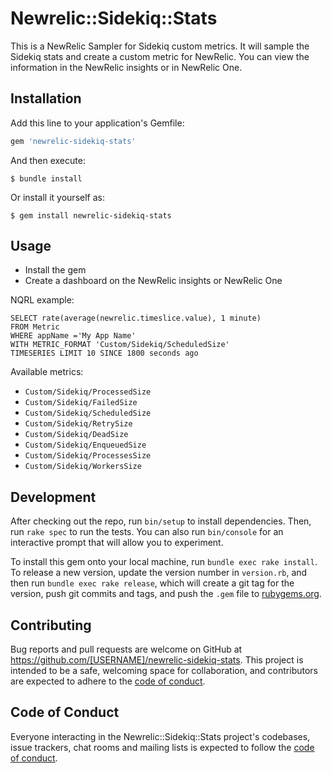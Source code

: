 # Newrelic::Sidekiq::Stats

This is a NewRelic Sampler for Sidekiq custom metrics. 
It will sample the Sidekiq stats and create a custom metric for NewRelic. 
You can view the information in the NewRelic insights or in NewRelic One.

## Installation

Add this line to your application's Gemfile:

```ruby
gem 'newrelic-sidekiq-stats'
```

And then execute:

    $ bundle install

Or install it yourself as:

    $ gem install newrelic-sidekiq-stats

## Usage

* Install the gem
* Create a dashboard on the NewRelic insights or NewRelic One

NQRL example: 
```
SELECT rate(average(newrelic.timeslice.value), 1 minute) 
FROM Metric 
WHERE appName ='My App Name' 
WITH METRIC_FORMAT 'Custom/Sidekiq/ScheduledSize' 
TIMESERIES LIMIT 10 SINCE 1800 seconds ago
```

Available metrics:

* `Custom/Sidekiq/ProcessedSize`
* `Custom/Sidekiq/FailedSize`
* `Custom/Sidekiq/ScheduledSize`
* `Custom/Sidekiq/RetrySize`
* `Custom/Sidekiq/DeadSize`
* `Custom/Sidekiq/EnqueuedSize`
* `Custom/Sidekiq/ProcessesSize`
* `Custom/Sidekiq/WorkersSize`

## Development

After checking out the repo, run `bin/setup` to install dependencies. Then, run `rake spec` to run the tests. You can also run `bin/console` for an interactive prompt that will allow you to experiment.

To install this gem onto your local machine, run `bundle exec rake install`. To release a new version, update the version number in `version.rb`, and then run `bundle exec rake release`, which will create a git tag for the version, push git commits and tags, and push the `.gem` file to [rubygems.org](https://rubygems.org).

## Contributing

Bug reports and pull requests are welcome on GitHub at https://github.com/[USERNAME]/newrelic-sidekiq-stats. This project is intended to be a safe, welcoming space for collaboration, and contributors are expected to adhere to the [code of conduct](https://github.com/[USERNAME]/newrelic-sidekiq-stats/blob/master/CODE_OF_CONDUCT.md).


## Code of Conduct

Everyone interacting in the Newrelic::Sidekiq::Stats project's codebases, issue trackers, chat rooms and mailing lists is expected to follow the [code of conduct](https://github.com/[USERNAME]/newrelic-sidekiq-stats/blob/master/CODE_OF_CONDUCT.md).
